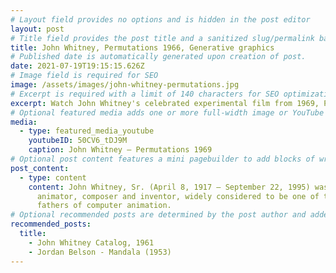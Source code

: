 ```yaml
---
# Layout field provides no options and is hidden in the post editor
layout: post
# Title field provides the post title and a sanitized slug/permalink based on the title content. !!! Use a descriptive title and then do not change it !!!
title: John Whitney, Permutations 1966, Generative graphics
# Published date is automatically generated upon creation of post.
date: 2021-07-19T19:15:15.626Z
# Image field is required for SEO
image: /assets/images/john-whitney-permutations.jpg
# Excerpt is required with a limit of 140 characters for SEO optimization
excerpt: Watch John Whitney's celebrated experimental film from 1969, Permutations.
# Optional featured media adds one or more full-width image or YouTube embeds to the top of the post.
media:
  - type: featured_media_youtube
    youtubeID: 50CV6_tDJ9M
    caption: John Whitney – Permutations 1969
# Optional post content features a mini pagebuilder to add blocks of written content, images, and YouTube embeds to the post. Recommended at least one instance of WYSIWYG block.
post_content:
  - type: content
    content: John Whitney, Sr. (April 8, 1917 – September 22, 1995) was an American
      animator, composer and inventor, widely considered to be one of the
      fathers of computer animation.
# Optional recommended posts are determined by the post author and added here. This is good for SEO and internal linking.
recommended_posts:
  title:
    - John Whitney Catalog, 1961
    - Jordan Belson - Mandala (1953)
---
```

